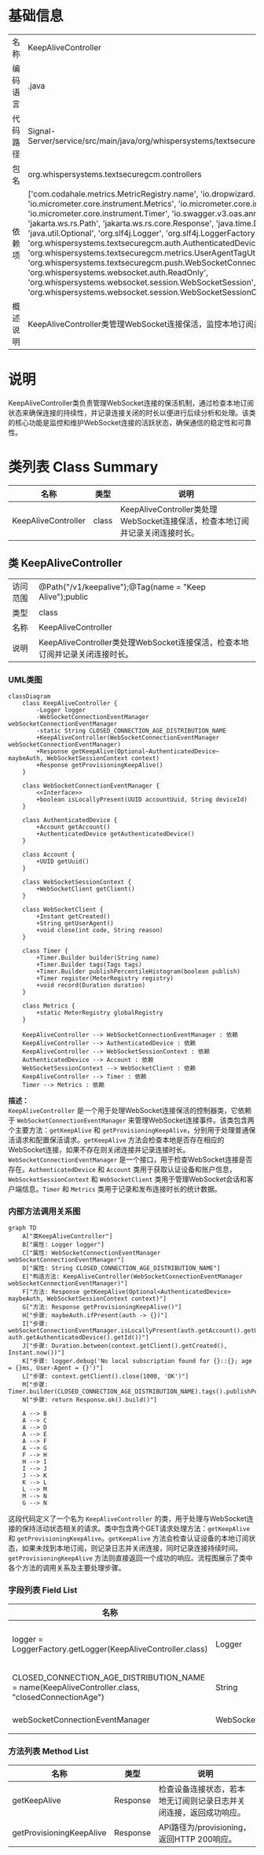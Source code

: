 # 基础信息

|      |      |
|------|------|
| 名称 | KeepAliveController |
| 编码语言 | .java |
| 代码路径 | Signal-Server/service/src/main/java/org/whispersystems/textsecuregcm/controllers/KeepAliveController.java |
| 包名 | org.whispersystems.textsecuregcm.controllers |
| 依赖项 | ['com.codahale.metrics.MetricRegistry.name', 'io.dropwizard.auth.Auth', 'io.micrometer.core.instrument.Metrics', 'io.micrometer.core.instrument.Tags', 'io.micrometer.core.instrument.Timer', 'io.swagger.v3.oas.annotations.tags.Tag', 'jakarta.ws.rs.GET', 'jakarta.ws.rs.Path', 'jakarta.ws.rs.core.Response', 'java.time.Duration', 'java.time.Instant', 'java.util.Optional', 'org.slf4j.Logger', 'org.slf4j.LoggerFactory', 'org.whispersystems.textsecuregcm.auth.AuthenticatedDevice', 'org.whispersystems.textsecuregcm.metrics.UserAgentTagUtil', 'org.whispersystems.textsecuregcm.push.WebSocketConnectionEventManager', 'org.whispersystems.websocket.auth.ReadOnly', 'org.whispersystems.websocket.session.WebSocketSession', 'org.whispersystems.websocket.session.WebSocketSessionContext'] |
| 概述说明 | KeepAliveController类管理WebSocket连接保活，监控本地订阅并记录断开时长。 |

# 说明

KeepAliveController类负责管理WebSocket连接的保活机制，通过检查本地订阅状态来确保连接的持续性，并记录连接关闭的时长以便进行后续分析和处理。该类的核心功能是监控和维护WebSocket连接的活跃状态，确保通信的稳定性和可靠性。

# 类列表 Class Summary

| 名称   | 类型  | 说明 |
|-------|------|-------------|
| KeepAliveController | class | KeepAliveController类处理WebSocket连接保活，检查本地订阅并记录关闭连接时长。 |



## 类 KeepAliveController

|      |      |
|------|------|
| 访问范围 | @Path("/v1/keepalive");@Tag(name = "Keep Alive");public |
| 类型 | class |
| 名称 | KeepAliveController |
| 说明 | KeepAliveController类处理WebSocket连接保活，检查本地订阅并记录关闭连接时长。 |


### UML类图

```mermaid
classDiagram
    class KeepAliveController {
        -Logger logger
        -WebSocketConnectionEventManager webSocketConnectionEventManager
        -static String CLOSED_CONNECTION_AGE_DISTRIBUTION_NAME
        +KeepAliveController(WebSocketConnectionEventManager webSocketConnectionEventManager)
        +Response getKeepAlive(Optional~AuthenticatedDevice~ maybeAuth, WebSocketSessionContext context)
        +Response getProvisioningKeepAlive()
    }

    class WebSocketConnectionEventManager {
        <<Interface>>
        +boolean isLocallyPresent(UUID accountUuid, String deviceId)
    }

    class AuthenticatedDevice {
        +Account getAccount()
        +AuthenticatedDevice getAuthenticatedDevice()
    }

    class Account {
        +UUID getUuid()
    }

    class WebSocketSessionContext {
        +WebSocketClient getClient()
    }

    class WebSocketClient {
        +Instant getCreated()
        +String getUserAgent()
        +void close(int code, String reason)
    }

    class Timer {
        +Timer.Builder builder(String name)
        +Timer.Builder tags(Tags tags)
        +Timer.Builder publishPercentileHistogram(boolean publish)
        +Timer register(MeterRegistry registry)
        +void record(Duration duration)
    }

    class Metrics {
        +static MeterRegistry globalRegistry
    }

    KeepAliveController --> WebSocketConnectionEventManager : 依赖
    KeepAliveController --> AuthenticatedDevice : 依赖
    KeepAliveController --> WebSocketSessionContext : 依赖
    AuthenticatedDevice --> Account : 依赖
    WebSocketSessionContext --> WebSocketClient : 依赖
    KeepAliveController --> Timer : 依赖
    Timer --> Metrics : 依赖
```

**描述：**  
`KeepAliveController` 是一个用于处理WebSocket连接保活的控制器类，它依赖于 `WebSocketConnectionEventManager` 来管理WebSocket连接事件。该类包含两个主要方法：`getKeepAlive` 和 `getProvisioningKeepAlive`，分别用于处理普通保活请求和配置保活请求。`getKeepAlive` 方法会检查本地是否存在相应的WebSocket连接，如果不存在则关闭连接并记录连接时长。`WebSocketConnectionEventManager` 是一个接口，用于检查WebSocket连接是否存在。`AuthenticatedDevice` 和 `Account` 类用于获取认证设备和账户信息，`WebSocketSessionContext` 和 `WebSocketClient` 类用于管理WebSocket会话和客户端信息。`Timer` 和 `Metrics` 类用于记录和发布连接时长的统计数据。


### 内部方法调用关系图

```mermaid
graph TD
    A["类KeepAliveController"]
    B["属性: Logger logger"]
    C["属性: WebSocketConnectionEventManager webSocketConnectionEventManager"]
    D["属性: String CLOSED_CONNECTION_AGE_DISTRIBUTION_NAME"]
    E["构造方法: KeepAliveController(WebSocketConnectionEventManager webSocketConnectionEventManager)"]
    F["方法: Response getKeepAlive(Optional<AuthenticatedDevice> maybeAuth, WebSocketSessionContext context)"]
    G["方法: Response getProvisioningKeepAlive()"]
    H["步骤: maybeAuth.ifPresent(auth -> {})"]
    I["步骤: webSocketConnectionEventManager.isLocallyPresent(auth.getAccount().getUuid(), auth.getAuthenticatedDevice().getId())"]
    J["步骤: Duration.between(context.getClient().getCreated(), Instant.now())"]
    K["步骤: logger.debug('No local subscription found for {}::{}; age = {}ms, User-Agent = {}')"]
    L["步骤: context.getClient().close(1000, 'OK')"]
    M["步骤: Timer.builder(CLOSED_CONNECTION_AGE_DISTRIBUTION_NAME).tags().publishPercentileHistogram(true).register(Metrics.globalRegistry).record(age)"]
    N["步骤: return Response.ok().build()"]

    A --> B
    A --> C
    A --> D
    A --> E
    A --> F
    A --> G
    F --> H
    H --> I
    I --> J
    J --> K
    K --> L
    L --> M
    M --> N
    G --> N
```

这段代码定义了一个名为 `KeepAliveController` 的类，用于处理与WebSocket连接的保持活动状态相关的请求。类中包含两个GET请求处理方法：`getKeepAlive` 和 `getProvisioningKeepAlive`。`getKeepAlive` 方法会检查认证设备的本地订阅状态，如果未找到本地订阅，则记录日志并关闭连接，同时记录连接持续时间。`getProvisioningKeepAlive` 方法则直接返回一个成功的响应。流程图展示了类中各个方法的调用关系及主要处理步骤。

### 字段列表 Field List

| 名称  | 类型  | 说明 |
|-------|-------|------|
| logger = LoggerFactory.getLogger(KeepAliveController.class) | Logger | 在KeepAliveController类中定义了一个私有的Logger实例。 |
| CLOSED_CONNECTION_AGE_DISTRIBUTION_NAME = name(KeepAliveController.class,      "closedConnectionAge") | String | 定义了用于记录关闭连接年龄分布的静态常量字符串。 |
| webSocketConnectionEventManager | WebSocketConnectionEventManager | 私有WebSocket连接事件管理器实例。 |

### 方法列表 Method List

| 名称  | 类型  | 说明 |
|-------|-------|------|
| getKeepAlive | Response | 检查设备连接状态，若本地无订阅则记录日志并关闭连接，返回成功响应。 |
| getProvisioningKeepAlive | Response | API路径为/provisioning，返回HTTP 200响应。 |





